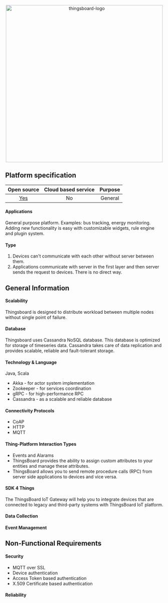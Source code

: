 <p align = "center">
  <img src="https://thingsboard.io/images/thingsboard_logo.png" width=500 alt="thingsboard-logo">
</p>

## Platform specification

| Open source | Cloud based service | Purpose |
|:-----------:|:--------------------:|:-------:|
| [Yes](https://github.com/thingsboard/thingsboard) | No | General |

#### Applications
General purpose platform. Examples: bus tracking, energy monitoring.
Adding new functionality is easy with customizable widgets, rule engine and plugin system.

#### Type
1. Devices can't communicate with each other without server between them.
2. Applications communicate with server in the first layer and then server sends the request to
devices. There is no direct way.

## General Information

#### Scalability
Thingsboard is designed to distribute workload between multiple nodes without
single point of failure.

#### Database
Thingsboard uses Cassandra NoSQL database.
This database is optimized for storage of
timeseries data. Cassandra takes care of data
replication and provides scalable, reliable
and fault-tolerant storage.

#### Technology & Language
Java, Scala

- Akka - for actor system implementation
- Zookeeper - for services coordination
- gRPC - for high-performance RPC
- Cassandra - as a scalable and reliable database

#### Connectivity Protocols
- CoAP
- HTTP
- MQTT

#### Thing-Platform Interaction Types
- Events and Alarams
- ThingsBoard provides the ability to assign custom attributes to your entities and manage these attributes.
- ThingsBoard allows you to send remote procedure calls (RPC) from server side applications to devices and vice versa.

#### SDK 4 Things
The ThingsBoard IoT Gateway will help you to integrate devices
that are connected to legacy and third-party systems with ThingsBoard IoT platform.

#### Data Collection

#### Event Management

## Non-Functional Requirements

#### Security
- MQTT over SSL
- Device authentication
- Access Token based authentication
- X.509 Certificate based authentication

#### Reliability
